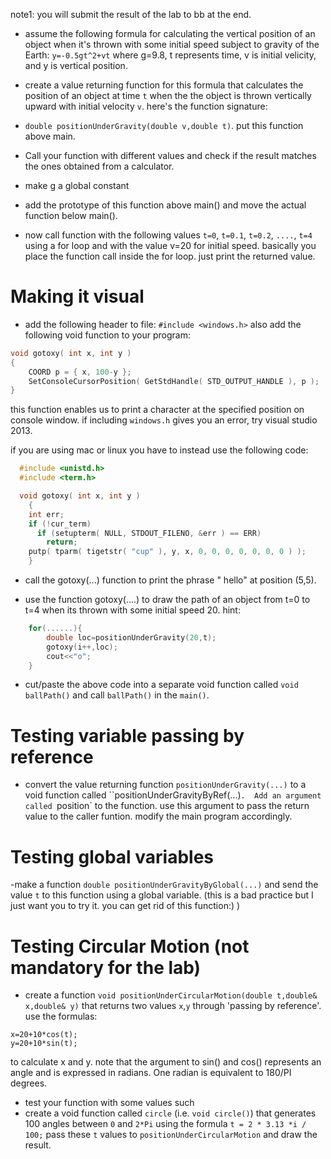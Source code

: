 note1: you will submit the result of the lab to bb at the end. 

- assume the following formula for calculating the vertical position of an object when it's thrown with some initial speed subject to gravity of the Earth:
`y=-0.5gt^2+vt` where g=9.8, t represents time, v is initial velicity, and y is vertical position. 

- create a value returning function for this formula that calculates the position of an object at time `t` when the the object is thrown vertically upward with initial velocity `v`. here's the function signature:
- `double positionUnderGravity(double v,double t)`. put this function above main.

- Call your function with different values and check if the result matches the ones obtained from a calculator.
- make g a  global constant 
- add the prototype of this function above main()  and move  the actual function below main(). 

- now call function with the following values `t=0`, `t=0.1`, `t=0.2`, `....`, `t=4` using a for loop and with the value v=20 for initial speed. 
basically you place the function call inside the for loop. just print the returned value. 

Making it visual
===============
- add the following header to file:
`#include <windows.h>`
also add the following void function to your program:
```cpp
void gotoxy( int x, int y )
{
    COORD p = { x, 100-y };
    SetConsoleCursorPosition( GetStdHandle( STD_OUTPUT_HANDLE ), p );
}
```
this function enables us to print a character at the specified position on console window.
if including `windows.h` gives you an error, try visual studio 2013.

if you are using mac or linux you have to instead use the following code:
```cpp
  #include <unistd.h>
  #include <term.h>

  void gotoxy( int x, int y )
    {
    int err;
    if (!cur_term)
      if (setupterm( NULL, STDOUT_FILENO, &err ) == ERR)
        return;
    putp( tparm( tigetstr( "cup" ), y, x, 0, 0, 0, 0, 0, 0, 0 ) );
    }
```

- call the gotoxy(...) function to print the phrase " hello" at position (5,5). 

- use the function gotoxy(....)  to draw the path of an object from t=0 to t=4 when its thrown with some initial speed 20. 
hint:
```cpp
	for(......){
		double loc=positionUnderGravity(20,t);
		gotoxy(i++,loc); 
		cout<<"o";
	}
```
- cut/paste  the above code into a separate void function called `void ballPath()` and call `ballPath()` in the `main()`.

Testing variable passing by reference 
======================
- convert the value returning function `positionUnderGravity(...)` to a void function called ``positionUnderGravityByRef(...)`.  Add an argument called `position` to the function. use this argument to pass the return value to the caller funtion. modify the main program accordingly.

Testing global variables  
======================
-make a function `double positionUnderGravityByGlobal(...)` and send the value `t` to this function using a global variable. (this is a bad practice but I just want you to try it. you can get rid of this function:) )

Testing Circular Motion (not mandatory for the lab)
=============
- create a function `void positionUnderCircularMotion(double t,double& x,double& y)` that returns two values `x`,`y` through 'passing by reference'. 
use the formulas:
```
x=20+10*cos(t);
y=20+10*sin(t); 
```
to calculate x and y. 
note that the argument to sin() and cos() represents an angle and is expressed in radians.
One radian is equivalent to 180/PI degrees. 

- test your function with some values such 
- create a void function called `circle` (i.e. `void circle()`) that generates 100 angles between `0` and `2*Pi` using the formula
`t = 2 * 3.13 *i / 100;`
pass these `t` values to `positionUnderCircularMotion` and draw the result. 

